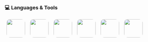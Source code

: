 <h3>💻 Languages & Tools</h3>

<div align="left">
  <img src="https://cdn.jsdelivr.net/gh/devicons/devicon/icons/html5/html5-original.svg" width="60" height="60" style="border-radius: 12px; margin: 6px;" />
  <img src="https://cdn.jsdelivr.net/gh/devicons/devicon/icons/css3/css3-original.svg" width="60" height="60" style="border-radius: 12px; margin: 6px;" />
  <img src="https://cdn.jsdelivr.net/gh/devicons/devicon/icons/javascript/javascript-original.svg" width="60" height="60" style="border-radius: 12px; margin: 6px;" />
  <img src="https://cdn.jsdelivr.net/gh/devicons/devicon/icons/php/php-original.svg" width="60" height="60" style="border-radius: 12px; margin: 6px;" />
  <img src="https://cdn.jsdelivr.net/gh/devicons/devicon/icons/codeigniter/codeigniter-plain.svg" width="60" height="60" style="border-radius: 12px; margin: 6px;" />
  <img src="https://cdn.jsdelivr.net/gh/devicons/devicon/icons/vuejs/vuejs-original.svg" width="60" height="60" style="border-radius: 12px; margin: 6px;" />
</div>
